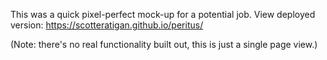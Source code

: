 This was a quick pixel-perfect mock-up for a potential job. View deployed version: https://scotteratigan.github.io/peritus/

(Note: there's no real functionality built out, this is just a single page view.)
